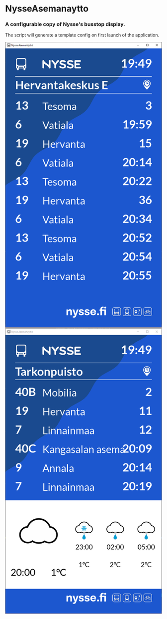 # NysseAsemanaytto

### A configurable copy of Nysse's busstop display.

The script will generate a template config on first launch of the application.

![No Embed](https://github.com/NALStudio/NysseAsemanaytto/blob/main/resources/examples/no_embed.png?raw=true)
![Weather Embed](https://github.com/NALStudio/NysseAsemanaytto/blob/main/resources/examples/weather_embed.png?raw=true)

